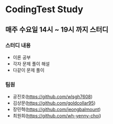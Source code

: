 # CodingTest Study


## 매주 수요일 14시 ~ 19시 까지 스터디
### 스터디 내용
 - 이론 공부
 - 각자 문제 풀이 해설
 - 다같이 문제 풀이


### 팀원
 - 공진호(https://github.com/wlsgh7608)
 - 김상문(https://github.com/goldcollar95)
 - 장민혁(https://github.com/jeongbalmount)
 - 최원희(https://github.com/wh-yenny-choi)

